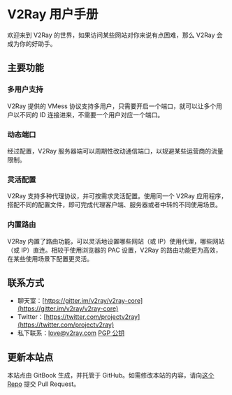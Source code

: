 # V2Ray 用户手册

欢迎来到 V2Ray 的世界，如果访问某些网站对你来说有点困难，那么 V2Ray 会成为你的好助手。

## 主要功能
### 多用户支持
V2Ray 提供的 VMess 协议支持多用户，只需要开启一个端口，就可以让多个用户以不同的 ID 连接进来，不需要一个用户对应一个端口。

### 动态端口
经过配置，V2Ray 服务器端可以周期性改动通信端口，以规避某些运营商的流量限制。

### 灵活配置
V2Ray 支持多种代理协议，并可按需求灵活配置。使用同一个 V2Ray 应用程序，搭配不同的配置文件，即可完成代理客户端、服务器或者中转的不同使用场景。

### 内置路由
V2Ray 内置了路由功能，可以灵活地设置哪些网站（或 IP）使用代理，哪些网站（或 IP）直连。相较于使用浏览器的 PAC 设置，V2Ray 的路由功能更为高效，在某些使用场景下配置更灵活。

## 联系方式
* 聊天室：[https://gitter.im/v2ray/v2ray-core](https://gitter.im/v2ray/v2ray-core)
* Twitter：[https://twitter.com/projectv2ray](https://twitter.com/projectv2ray)
* 私下联系：love@v2ray.com [PGP 公钥](https://github.com/v2ray/v2ray.github.io/blob/master/content/pgp.md)

## 更新本站点
本站点由 GitBook 生成，并托管于 GitHub。如需修改本站的内容，请向[这个 Repo](https://github.com/v2ray/manual) 提交 Pull Request。